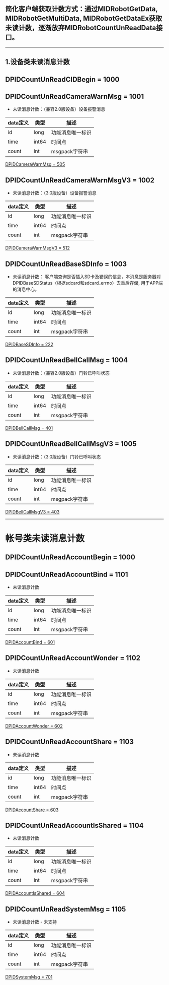 ## 简化客户端获取计数方式：通过MIDRobotGetData, MIDRobotGetMultiData, MIDRobotGetDataEx获取未读计数，逐渐放弃MIDRobotCountUnReadData接口。

----
## 1.设备类未读消息计数
## DPIDCountUnReadCIDBegin = 1000

## DPIDCountUnReadCameraWarnMsg = 1001 

*  未读消息计数：（兼容2.0版设备）设备报警消息

|  data定义 |    类型| 描述 | 
|---|---|---|
|id|long| 功能消息唯一标识|
|time| int64| 时间点 |
|count|int|  msgpack字符串|

[DPIDCameraWarnMsg = 505](camera_msg_define.md#dpidcamerawarnmsg-505)

## DPIDCountUnReadCameraWarnMsgV3 = 1002

*  未读消息计数：（3.0版设备）设备报警消息

|  data定义 |    类型| 描述 | 
|---|---|---|
|id|long| 功能消息唯一标识|
|time| int64| 时间点 |
|count|int|  msgpack字符串|

[DPIDCameraWarnMsgV3 = 512](camera_msg_define.md#dpidcamerawarnmsgv3-512)

## DPIDCountUnReadBaseSDInfo = 1003

* 未读消息计数： 客户端查询是否插入SD卡及错误的信息，本消息是服务器对 DPIDBaseSDStatus（根据sdcard和sdcard_errno）去重后存储, 用于APP端的消息中心。

|  data定义 |    类型| 描述 | 
|---|---|---|
|id|long| 功能消息唯一标识|
|time| int64| 时间点 |
|count|int|  msgpack字符串|

[DPIDBaseSDInfo = 222](base_msg_define.md#dpidbasesdinfo-222)

## DPIDCountUnReadBellCallMsg = 1004

* 未读消息计数：（兼容2.0版设备）门铃已呼叫状态 

|  data定义 |    类型| 描述 | 
|---|---|---|
|id|long| 功能消息唯一标识|
|time| int64| 时间点 |
|count|int|  msgpack字符串|

 
[DPIDBellCallMsg = 401](bell_msg_define.md#dpidbellcallmsg-401)

## DPIDCountUnReadBellCallMsgV3 = 1005

* 未读消息计数：（3.0版设备）门铃已呼叫状态 

|  data定义 |    类型| 描述 | 
|---|---|---|
|id|long| 功能消息唯一标识|
|time| int64| 时间点 |
|count|int|  msgpack字符串|

[DPIDBellCallMsgV3 = 403](bell_msg_define.md#dpidbellcallmsgv3-403)



-----

# 帐号类未读消息计数

## DPIDCountUnReadAccountBegin = 1000

## DPIDCountUnReadAccountBind = 1101

* 未读消息计数

|  data定义 |    类型| 描述 | 
|---|---|---|
|id|long| 功能消息唯一标识|
|time| int64| 时间点 |
|count|int|  msgpack字符串|
[DPIDAccountBind = 601](account_msg_define.md#dpidaccountbind-601)

## DPIDCountUnReadAccountWonder = 1102

* 未读消息计数

|  data定义 |    类型| 描述 | 
|---|---|---|
|id|long| 功能消息唯一标识|
|time| int64| 时间点 |
|count|int|  msgpack字符串|
[DPIDAccountWonder = 602](account_msg_define.md#dpidaccountwonder-602)

## DPIDCountUnReadAccountShare = 1103

* 未读消息计数

|  data定义 |    类型| 描述 | 
|---|---|---|
|id|long| 功能消息唯一标识|
|time| int64| 时间点 |
|count|int|  msgpack字符串|
[DPIDAccountShare = 603](account_msg_define.md#dpidaccountshare-603)

## DPIDCountUnReadAccountIsShared = 1104

* 未读消息计数

|  data定义 |    类型| 描述 | 
|---|---|---|
|id|long| 功能消息唯一标识|
|time| int64| 时间点 |
|count|int|  msgpack字符串|
[DPIDAccountIsShared = 604](account_msg_define.md#dpidaccountisshared-604)

## DPIDCountUnReadSystemMsg = 1105

* 未读消息计数 - 未支持

|  data定义 |    类型| 描述 | 
|---|---|---|
|id|long| 功能消息唯一标识|
|time| int64| 时间点 |
|count|int|  msgpack字符串|
[DPIDSystemMsg = 701](system_msg_define.md#dpidsystemmsg-701)

